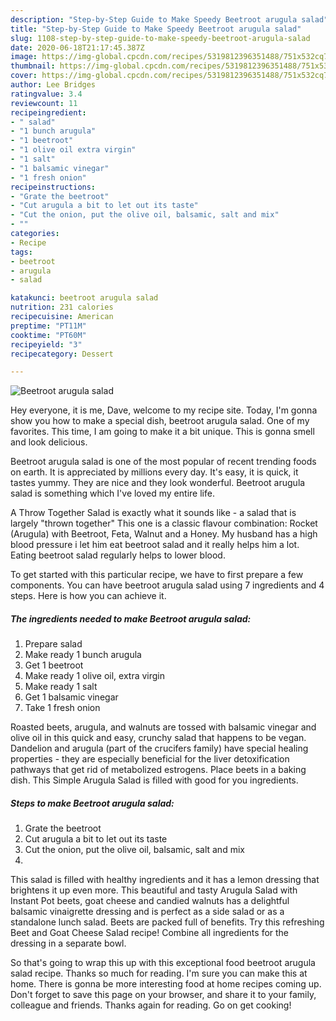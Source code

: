 ```yaml
---
description: "Step-by-Step Guide to Make Speedy Beetroot arugula salad"
title: "Step-by-Step Guide to Make Speedy Beetroot arugula salad"
slug: 1108-step-by-step-guide-to-make-speedy-beetroot-arugula-salad
date: 2020-06-18T21:17:45.387Z
image: https://img-global.cpcdn.com/recipes/5319812396351488/751x532cq70/beetroot-arugula-salad-recipe-main-photo.jpg
thumbnail: https://img-global.cpcdn.com/recipes/5319812396351488/751x532cq70/beetroot-arugula-salad-recipe-main-photo.jpg
cover: https://img-global.cpcdn.com/recipes/5319812396351488/751x532cq70/beetroot-arugula-salad-recipe-main-photo.jpg
author: Lee Bridges
ratingvalue: 3.4
reviewcount: 11
recipeingredient:
- " salad"
- "1 bunch arugula"
- "1 beetroot"
- "1 olive oil extra virgin"
- "1 salt"
- "1 balsamic vinegar"
- "1 fresh onion"
recipeinstructions:
- "Grate the beetroot"
- "Cut arugula a bit to let out its taste"
- "Cut the onion, put the olive oil, balsamic, salt and mix"
- ""
categories:
- Recipe
tags:
- beetroot
- arugula
- salad

katakunci: beetroot arugula salad 
nutrition: 231 calories
recipecuisine: American
preptime: "PT11M"
cooktime: "PT60M"
recipeyield: "3"
recipecategory: Dessert

---
```



![Beetroot arugula salad](https://img-global.cpcdn.com/recipes/5319812396351488/751x532cq70/beetroot-arugula-salad-recipe-main-photo.jpg)

Hey everyone, it is me, Dave, welcome to my recipe site. Today, I'm gonna show you how to make a special dish, beetroot arugula salad. One of my favorites. This time, I am going to make it a bit unique. This is gonna smell and look delicious.

Beetroot arugula salad is one of the most popular of recent trending foods on earth. It is appreciated by millions every day. It's easy, it is quick, it tastes yummy. They are nice and they look wonderful. Beetroot arugula salad is something which I've loved my entire life.

A Throw Together Salad is exactly what it sounds like - a salad that is largely &#34;thrown together&#34; This one is a classic flavour combination: Rocket (Arugula) with Beetroot, Feta, Walnut and a Honey. My husband has a high blood pressure i let him eat beetroot salad and it really helps him a lot. Eating beetroot salad regularly helps to lower blood.


To get started with this particular recipe, we have to first prepare a few components. You can have beetroot arugula salad using 7 ingredients and 4 steps. Here is how you can achieve it.

<!--inarticleads1-->

##### The ingredients needed to make Beetroot arugula salad:

1. Prepare  salad
1. Make ready 1 bunch arugula
1. Get 1 beetroot
1. Make ready 1 olive oil, extra virgin
1. Make ready 1 salt
1. Get 1 balsamic vinegar
1. Take 1 fresh onion


Roasted beets, arugula, and walnuts are tossed with balsamic vinegar and olive oil in this quick and easy, crunchy salad that happens to be vegan. Dandelion and arugula (part of the crucifers family) have special healing properties - they are especially beneficial for the liver detoxification pathways that get rid of metabolized estrogens. Place beets in a baking dish. This Simple Arugula Salad is filled with good for you ingredients. 

<!--inarticleads2-->

##### Steps to make Beetroot arugula salad:

1. Grate the beetroot
1. Cut arugula a bit to let out its taste
1. Cut the onion, put the olive oil, balsamic, salt and mix
1. 


This salad is filled with healthy ingredients and it has a lemon dressing that brightens it up even more. This beautiful and tasty Arugula Salad with Instant Pot beets, goat cheese and candied walnuts has a delightful balsamic vinaigrette dressing and is perfect as a side salad or as a standalone lunch salad. Beets are packed full of benefits. Try this refreshing Beet and Goat Cheese Salad recipe! Combine all ingredients for the dressing in a separate bowl. 

So that's going to wrap this up with this exceptional food beetroot arugula salad recipe. Thanks so much for reading. I'm sure you can make this at home. There is gonna be more interesting food at home recipes coming up. Don't forget to save this page on your browser, and share it to your family, colleague and friends. Thanks again for reading. Go on get cooking!
